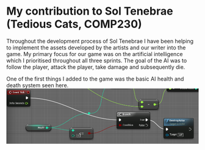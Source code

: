 # My contribution to Sol Tenebrae (Tedious Cats, COMP230)

Throughout the development process of Sol Tenebrae I have been helping to implement the assets developed by the artists and our writer
into the game. My primary focus for our game was on the artificial intelligence which I prioritised throughout all three sprints. 
The goal of the AI was to follow the player, attack  the player, take damage and subsequently die.

One of the first things I added to the game was  the basic AI health and death system seen here. ![alt text](https://github.com/JamesPropPitt/comp230-pre-production/blob/master/healthai.png "Health AI")
